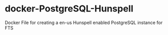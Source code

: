 # docker-PostgreSQL-Hunspell
Docker File for creating a en-us Hunspell enabled PostgreSQL instance for FTS
